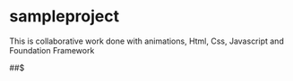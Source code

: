 # sampleproject
This is collaborative work done with animations, Html, Css, Javascript and Foundation Framework



##$
